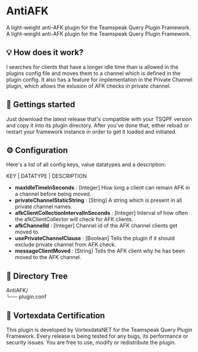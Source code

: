 # AntiAFK
A light-weight anti-AFK plugin for the Teamspeak Query Plugin Framework.	A light-weight anti-AFK plugin for the Teamspeak Query Plugin Framework.

## 💡 How does it work?

I searches for clients that have a longer idle time than is allowed in the plugins config file and moves them to a channel which is defined in the plugin config. It also has a feature for implementation in the Private Channel plugin, which allows the exlusion of AFK checks in private channel.

## 🚀 Gettings started

Just download the latest release that's compatible with your TSQPF version and copy it into its plugin directory. After you've done that, either reload or restart your framework instance in order to get it loaded and initiated.

## ⚙️ Configuration

Here's a list of all config keys, value datatypes and a description:

KEY | DATATYPE | DESCRIPTION

- **maxIdleTimeInSeconds** : [Integer] How long a client can remain AFK in a channel before being moved.
- **privateChannelStaticString** : [String] A string which is present in all private channel names.
- **afkClientCollectionIntervalInSeconds** : [Integer] Interval of how often the afkClientCollector will check for AFK clients.
- **afkChannelId** : [Integer] Channel id of the AFK channel clients get moved to.
- **usePrivateChannelClause** : [Boolean] Tells the plugin if it should exclude private channel from AFK check.
- **messageClientMoved** : [String] Tells the AFK client why he has been moved to the AFK channel.


## 📁 Directory Tree

AntiAFK/<br>
└── plugin.conf<br>

## 📜 Vortexdata Certification

This plugin is developed by VortexdataNET for the Teamspeak Query Plugin Framework. Every release is being tested for any bugs, its performance or security issues. You are free to use, modify or redistribute the plugin.
